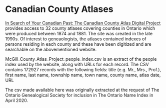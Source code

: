 # Canadian County Atlases

[In Search of Your Canadian Past: The Canadian County Atlas Digital Project](https://digital.library.mcgill.ca/countyatlas) provides access to 32 county atlases covering counties in Ontario which were produced between 1874 and 1881.  The site was created in the late 1990s.  Of interest to geneaologists, the atlases contained indexes of persons residing in each county and these have been digitized and are searchable on the abovementioned website.

McGill_County_Atlas_Project_people_index.csv is an extract of the people index used by the website, along with URLs for each record. The CSV contains 172927 records with the following fields:
title (e.g. Mr., Mrs., Prof.), first name, last name, township name, town name, county name, atlas date, URL

The csv made available here was originally extracted at the request of The Ontario Genealogical Society for inclusion in The Ontario Name Index in April 2020.
